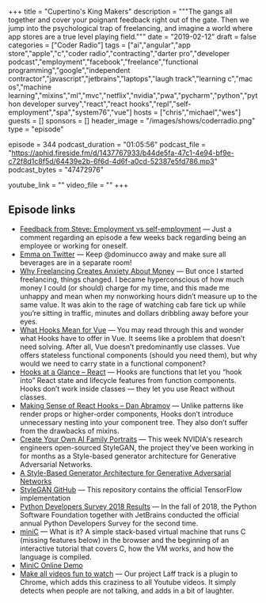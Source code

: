 +++
title = "Cupertino's King Makers"
description = """The gangs all together and cover your poignant feedback right out of the gate. Then we jump into the psychological trap of freelancing, and imagine a world where app stores are a true level playing field."""
date = "2019-02-12"
draft = false
categories = ["Coder Radio"]
tags = ["ai","angular","app store","apple","c","coder radio","contracting","darter pro","developer podcast","employment","facebook","freelance","functional programming","google","independent contractor","javascript","jetbrains","laptops","laugh track","learning c","mac os","machine learning","mixins","ml","mvc","netflix","nvidia","pwa","pycharm","python","python developer survey","react","react hooks","repl","self-employment","spa","system76","vue"]
hosts = ["chris","michael","wes"]
guests = []
sponsors = []
header_image = "/images/shows/coderradio.png"
type = "episode"

episode = 344
podcast_duration = "01:05:56"
podcast_file = "https://aphid.fireside.fm/d/1437767933/b44de5fa-47c1-4e94-bf9e-c72f8d1c8f5d/64439e2b-6f6d-4d6f-a0cd-52387e5fd786.mp3"
podcast_bytes = "47472976"

youtube_link = ""
video_file = ""
+++

## Episode links

  * [Feedback from Steve: Employment vs self-employment](https://slexy.org/view/s27SXkiiQ7 "Feedback from Steve: Employment vs self-employment") — Just a comment regarding an episode a few weeks back regarding being an employee or working for oneself. 
  * [Emma on Twitter](https://twitter.com/SocialHappiness/status/1095007691326447616 "Emma on Twitter") — Keep @dominucco away and make sure all beverages are in a separate room!
  * [Why Freelancing Creates Anxiety About Money](https://www.thecut.com/2019/02/why-freelancing-creates-anxiety-about-money.html "Why Freelancing Creates Anxiety About Money") — But once I started freelancing, things changed. I became hyperconscious of how much money I could (or should) charge for my time, and this made me unhappy and mean when my nonworking hours didn’t measure up to the same value. It was akin to the rage of watching cab fare tick up while you’re sitting in traffic, minutes and dollars dribbling away before your eyes.
  * [What Hooks Mean for Vue](https://css-tricks.com/what-hooks-mean-for-vue/ "What Hooks Mean for Vue") — You may read through this and wonder what Hooks have to offer in Vue. It seems like a problem that doesn’t need solving. After all, Vue doesn’t predominantly use classes. Vue offers stateless functional components (should you need them), but why would we need to carry state in a functional component?
  * [Hooks at a Glance – React](https://reactjs.org/docs/hooks-overview.html "Hooks at a Glance – React") — Hooks are functions that let you “hook into” React state and lifecycle features from function components. Hooks don’t work inside classes — they let you use React without classes.
  * [Making Sense of React Hooks – Dan Abramov](https://medium.com/@dan_abramov/making-sense-of-react-hooks-fdbde8803889 "Making Sense of React Hooks – Dan Abramov") — Unlike patterns like render props or higher-order components, Hooks don’t introduce unnecessary nesting into your component tree. They also don’t suffer from the drawbacks of mixins.
  * [Create Your Own AI Family Portraits](https://www.phoronix.com/scan.php?page=news_item&px=NVIDIA-StyleGAN-Open-Source "Create Your Own AI Family Portraits") — This week NVIDIA's research engineers open-sourced StyleGAN, the project they've been working in for months as a Style-based generator architecture for Generative Adversarial Networks. 
  * [A Style-Based Generator Architecture for Generative Adversarial Networks](https://arxiv.org/pdf/1812.04948.pdf "A Style-Based Generator Architecture for Generative Adversarial Networks")
  * [StyleGAN GitHub](https://github.com/NVlabs/stylegan "StyleGAN GitHub") — This repository contains the official TensorFlow implementation
  * [Python Developers Survey 2018 Results](https://www.jetbrains.com/research/python-developers-survey-2018/ "Python Developers Survey 2018 Results") — In the fall of 2018, the Python Software Foundation together with JetBrains conducted the official annual Python Developers Survey for the second time.
  * [miniC](https://github.com/vasyop/miniC-hosting/blob/master/README.md "miniC") — What is it? A simple stack-based virtual machine that runs C (missing features below) in the browser and the beginning of an interactive tutorial that covers C, how the VM works, and how the language is compiled.
  * [MiniC Online Demo](https://vasyop.github.io/miniC-hosting/ "MiniC Online Demo")
  * [Make all videos fun to watch](https://labs.earthpeople.se/2019/02/make-all-videos-fun-to-watch/ "Make all videos fun to watch") — Our project Laff track is a plugin to Chrome, which adds this craziness to all Youtube videos. It simply detects when people are not talking, and adds in a bit of laughter. 

